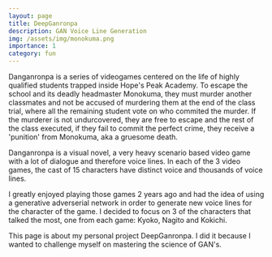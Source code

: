 ```yaml
---
layout: page
title: DeepGanronpa
description: GAN Voice Line Generation
img: /assets/img/monokuma.png
importance: 1
category: fun
---
```


Danganronpa is a series of videogames centered on the life of highly qualified students trapped inside Hope's Peak Academy. To escape the school and its deadly headmaster Monokuma, they must murder another classmates and not be accused of murdering them at the end of the class trial, where all the remaining student vote on who commited the murder. If the murderer is not undurcovered, they are free to escape and the rest of the class executed, if they fail to commit the perfect crime, they receive a 'punition' from Monokuma, aka a gruesome death.

Danganronpa is a visual novel, a very heavy scenario based video game with a lot of dialogue and therefore voice lines. In each of the 3 video games, the cast of 15 characters have distinct voice and thousands of voice lines.

I greatly enjoyed playing those games 2 years ago and had the idea of using a generative adverserial network in order to generate new voice lines for the character of the game. I decided to focus on 3 of the characters that talked the most, one from each game: Kyoko, Nagito and Kokichi.

This page is about my personal project DeepGanronpa. I did it because I wanted to challenge myself on mastering the science of GAN's.

